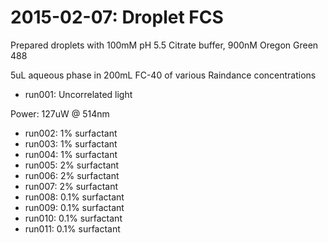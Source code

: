 # 2015-02-07: Droplet FCS

Prepared droplets with 100mM pH 5.5 Citrate buffer, 900nM Oregon Green 488

5uL aqueous phase in 200mL FC-40 of various Raindance concentrations

 * run001: Uncorrelated light

Power: 127uW @ 514nm

 * run002: 1% surfactant
 * run003: 1% surfactant
 * run004: 1% surfactant
 * run005: 2% surfactant
 * run006: 2% surfactant
 * run007: 2% surfactant
 * run008: 0.1% surfactant
 * run009: 0.1% surfactant
 * run010: 0.1% surfactant
 * run011: 0.1% surfactant
